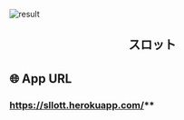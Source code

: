 ![result](https://user-images.githubusercontent.com/61174383/79187574-a0029600-7e57-11ea-8de6-509fa70bbf3e.gif)




<h2 align="center">スロット</h2>

<p align="center">
  
## 🌐 App URL　

### https://sllott.herokuapp.com/**  
　
